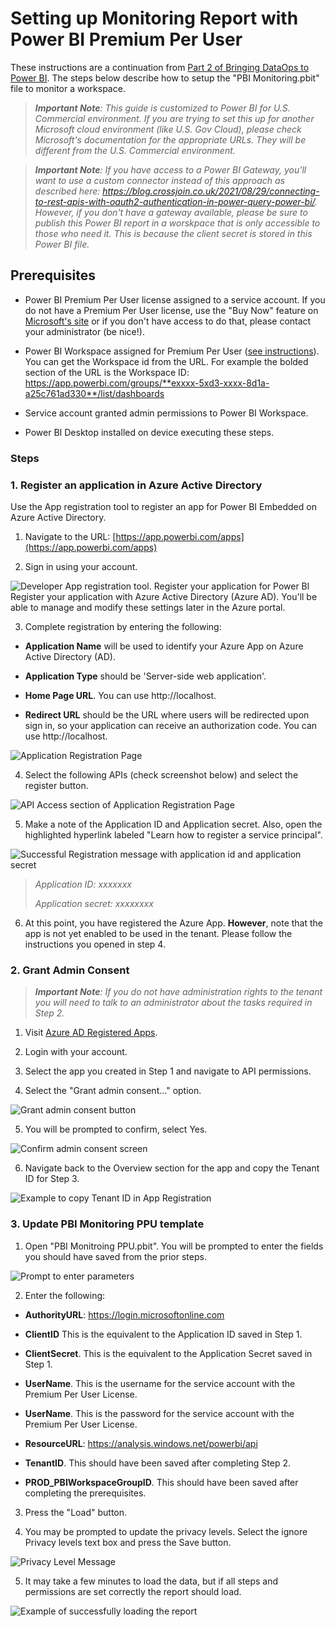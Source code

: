 # Setting up Monitoring Report with Power BI Premium Per User

These instructions are a continuation from <a href="https://www.kerski.tech/bringing-dataops-to-power-bi-part2/" target="_blank">Part 2 of Bringing DataOps to Power BI</a>.  The steps below describe how to setup the "PBI Monitoring.pbit" file to monitor a workspace.

> ***Important Note**: This guide is customized to Power BI for U.S. Commercial environment. If you are trying to set this up for another Microsoft cloud environment (like U.S. Gov Cloud), please check Microsoft's documentation for the appropriate URLs. They will be different from the U.S. Commercial environment.*

> ***Important Note**: If you have access to a Power BI Gateway, you'll want to use a custom connector instead of this approach as described here: https://blog.crossjoin.co.uk/2021/08/29/connecting-to-rest-apis-with-oauth2-authentication-in-power-query-power-bi/.  However, if you don't have a gateway available, please be sure to publish this Power BI report in a worskpace that is only accessible to those who need it.  This is because the client secret is stored in this Power BI file.*

## Prerequisites

-   Power BI Premium Per User license assigned to a service account. If you do not have a Premium Per User license, use the "Buy Now" feature on <a href="https://docs.microsoft.com/en-us/power-bi/admin/service-premium-per-user-faq" target="_blank">Microsoft's site</a> or if you don't have access to do that, please contact your administrator (be nice!).

-   Power BI Workspace assigned for Premium Per User (<a href="https://docs.microsoft.com/en-us/power-bi/collaborate-share/service-create-the-new-workspaces>" target="_blank">see instructions</a>). You can get the Workspace id from the URL. For example the bolded section of the URL is the Workspace ID: https://app.powerbi.com/groups/**exxxx-5xd3-xxxx-8d1a-a25c761ad330**/list/dashboards

-   Service account granted admin permissions to Power BI Workspace.

-   Power BI Desktop installed on device executing these steps.

### Steps
### 1. Register an application in Azure Active Directory

Use the App registration tool to register an app for Power BI Embedded on Azure Active Directory.

1.  Navigate to the URL: [https://app.powerbi.com/apps](https://app.powerbi.com/apps)

2.  Sign in using your account.

![Developer App registration tool. Register your application for Power Bl Register your application with
Azure Active Directory (Azure AD). You\'ll be able to manage and modify these settings later in the Azure portal.](./images/UOD1.png)

3.  Complete registration by entering the following:

-   **Application Name** will be used to identify your Azure App on Azure Active Directory (AD). 

-   **Application Type** should be 'Server-side web application'.

-   **Home Page URL**. You can use http://localhost.

-   **Redirect URL** should be the URL where users will be redirected upon sign in, so your application can receive an authorization code. You can use http://localhost.

![Application Registration Page](./images/UOD2.png)

4.  Select the following APIs (check screenshot below) and select the register button.

![API Access section of Application Registration Page](./images/UOD3.png)

5.  Make a note of the Application ID and Application secret. Also, open the highlighted hyperlink labeled "Learn how to register a service principal".

![Successful Registration message with application id and application secret](./images/UOD4.png)
> *Application ID: xxxxxxx*
>
> *Application secret: xxxxxxxx*

6. At this point, you have registered the Azure App. **However**, note that the app is not yet enabled to be used in the tenant. Please follow the instructions you opened in step 4.  

### 2. Grant Admin Consent

> ***Important Note**: If you do not have administration rights to the tenant you will need to talk to an administrator about the tasks required in Step 2.*

1. Visit <a href="https://portal.azure.com/#blade/Microsoft_AAD_IAM/ActiveDirectoryMenuBlade/RegisteredApps">Azure AD Registered Apps</a>.

2. Login with your account.

3. Select the app you created in Step 1 and navigate to API permissions.

4. Select the "Grant admin consent..." option.

![Grant admin consent button](./images/UOD5.png)

5. You will be prompted to confirm, select Yes.

![Confirm admin consent screen](./images/UOD6.png)

6. Navigate back to the Overview section for the app and copy the Tenant ID for Step 3. 

![Example to copy Tenant ID in App Registration](./images/UOD7.png)

### 3. Update PBI Monitoring PPU template

1. Open "PBI Monitroing PPU.pbit". You will be prompted to enter the fields you should have saved from the prior steps.

![Prompt to enter parameters](./images/UOD8.png)

2.  Enter the following:

-   **AuthorityURL**: https://login.microsoftonline.com

-   **ClientID** This is the equivalent to the Application ID saved in Step 1.

-   **ClientSecret**. This is the equivalent to the Application Secret saved in Step 1.

-   **UserName**. This is the username for the service account with the Premium Per User License.

-   **UserName**. This is the password for the service account with the Premium Per User License.

-   **ResourceURL**: https://analysis.windows.net/powerbi/api

-   **TenantID**. This should have been saved after completing Step 2.

-   **PROD_PBIWorkspaceGroupID**. This should have been saved after completing the prerequisites.

3. Press the "Load" button.

4. You may be prompted to update the privacy levels. Select the ignore Privacy levels text box and press the Save button.

![Privacy Level Message](./images/UOD9.PNG)

5. It may take a few minutes to load the data, but if all steps and permissions are set correctly the report should load.

![Example of successfully loading the report](./images/UOD10.PNG)
